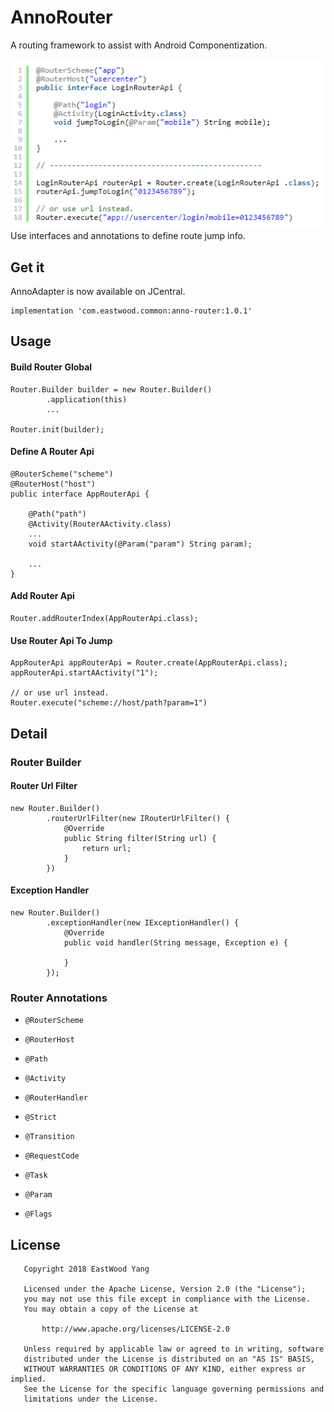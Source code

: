 # AnnoRouter
A routing framework to assist with Android Componentization. 

<img src='https://github.com/EastWoodYang/AnnoRouter/blob/master/picture/1.png'/>
Use interfaces and annotations to define route jump info.

## Get it
AnnoAdapter is now available on JCentral.

    implementation 'com.eastwood.common:anno-router:1.0.1'

## Usage

#### Build Router Global

    Router.Builder builder = new Router.Builder()
            .application(this)
            ...
           
    Router.init(builder);

#### Define A Router Api

    @RouterScheme("scheme")
    @RouterHost("host")
    public interface AppRouterApi {
     
        @Path("path")
        @Activity(RouterAActivity.class)
        ...
        void startAActivity(@Param("param") String param);
        
        ...
    }

#### Add Router Api

    Router.addRouterIndex(AppRouterApi.class);
    
#### Use Router Api To Jump

    
    
    AppRouterApi appRouterApi = Router.create(AppRouterApi.class);
    appRouterApi.startAActivity("1");
     
    // or use url instead.
    Router.execute("scheme://host/path?param=1")
         
        

## Detail

### Router Builder
    

                
#### Router Url Filter

    new Router.Builder()
            .routerUrlFilter(new IRouterUrlFilter() {
                @Override
                public String filter(String url) {
                    return url;
                }
            })

#### Exception Handler

    new Router.Builder()
            .exceptionHandler(new IExceptionHandler() {
                @Override
                public void handler(String message, Exception e) {
                    
                }
            });
                
### Router Annotations

* `@RouterScheme`

* `@RouterHost`

* `@Path`

* `@Activity`

* `@RouterHandler`

* `@Strict`

* `@Transition`

* `@RequestCode`

* `@Task`

* `@Param`

* `@Flags`



## License
```
   Copyright 2018 EastWood Yang

   Licensed under the Apache License, Version 2.0 (the "License");
   you may not use this file except in compliance with the License.
   You may obtain a copy of the License at

       http://www.apache.org/licenses/LICENSE-2.0

   Unless required by applicable law or agreed to in writing, software
   distributed under the License is distributed on an "AS IS" BASIS,
   WITHOUT WARRANTIES OR CONDITIONS OF ANY KIND, either express or implied.
   See the License for the specific language governing permissions and
   limitations under the License.
```
